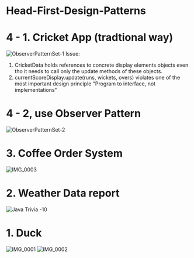 # Head-First-Design-Patterns

# 4 - 1. Cricket App (tradtional way)
![ObserverPatternSet-1](https://user-images.githubusercontent.com/19642027/89806250-c6ce9180-db04-11ea-8ed0-bbecba5ffd8f.png)
Issue:
1. CricketData holds references to concrete display elements objects even tho it needs to call only the update methods of these objects. 
2. currentScoreDisplay.update(runs, wickets, overs) violates one of the most important design principle "Program to interface, not implementations"

# 4 - 2, use Observer Pattern
![ObserverPatternSet-2](https://user-images.githubusercontent.com/19642027/89807011-e5815800-db05-11ea-93ba-85ff1c198039.png)


# 3. Coffee Order System
![IMG_0003](https://user-images.githubusercontent.com/19642027/89669850-25e69900-d8ae-11ea-9a0a-de22d0cdbb83.JPG)


# 2. Weather Data report 
![Java Trivia -10](https://user-images.githubusercontent.com/19642027/89563936-3cc3b780-d7ea-11ea-9243-f835df101445.jpg)



# 1. Duck

![IMG_0001](https://user-images.githubusercontent.com/19642027/89421482-1cb8c900-d702-11ea-8b32-6cf1d6fe7ebc.jpg)
![IMG_0002](https://user-images.githubusercontent.com/19642027/89421485-1cb8c900-d702-11ea-8396-9b1b0c6978e8.jpg)


